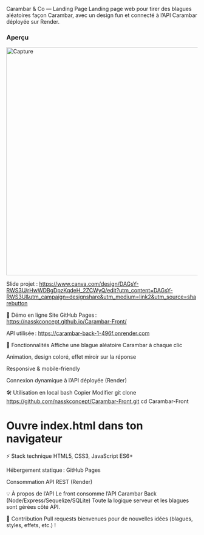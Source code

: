 Carambar & Co — Landing Page
Landing page web pour tirer des blagues aléatoires façon Carambar, avec un design fun et connecté à l’API Carambar déployée sur Render.
<h3>Aperçu</h3>

<img src="https://github.com/user-attachments/assets/45f0c382-cdcd-4d91-ba77-762d941921d2" alt="Capture" width="600" />

Slide projet : https://www.canva.com/design/DAGsY-RWS3U/rHwWDBgDpzKqdeH_2ZCWyQ/edit?utm_content=DAGsY-RWS3U&utm_campaign=designshare&utm_medium=link2&utm_source=sharebutton


🌟 Démo en ligne
Site GitHub Pages : https://nasskconcept.github.io/Carambar-Front/

API utilisée : https://carambar-back-1-496f.onrender.com

🚀 Fonctionnalités
Affiche une blague aléatoire Carambar à chaque clic

Animation, design coloré, effet miroir sur la réponse

Responsive & mobile-friendly

Connexion dynamique à l’API déployée (Render)

🛠️ Utilisation en local
bash
Copier
Modifier
git clone https://github.com/nasskconcept/Carambar-Front.git
cd Carambar-Front

# Ouvre index.html dans ton navigateur

⚡ Stack technique
HTML5, CSS3, JavaScript ES6+

Hébergement statique : GitHub Pages

Consommation API REST (Render)

💡 À propos de l’API
Le front consomme l’API Carambar Back (Node/Express/Sequelize/SQLite)
Toute la logique serveur et les blagues sont gérées côté API.

🤝 Contribution
Pull requests bienvenues pour de nouvelles idées (blagues, styles, effets, etc.) !
